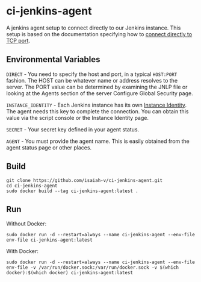 # ci-jenkins-agent

A jenkins agent setup to connect directly to our Jenkins instance. This setup is based on the documentation specifying how to [connect directly to TCP port](https://github.com/jenkinsci/remoting/blob/master/docs/inbound-agent.md#connect-directly-to-tcp-port).

## Environmental Variables
`DIRECT` - You need to specify the host and port, in a typical `HOST:PORT` fashion. The HOST can be whatever name or address resolves to the server. The PORT value can be determined by examining the JNLP file or looking at the Agents section of the server Configure Global Security page.

`INSTANCE_IDENTITY` - Each Jenkins instance has its own [Instance Identity](https://wiki.jenkins.io/display/JENKINS/Instance+Identity). The agent needs this key to complete the connection. You can obtain this value via the script console or the Instance Identity page.
 
 `SECRET` - Your secret key defined in your agent status.
 
 `AGENT` - You must provide the agent name. This is easily obtained from the agent status page or other places.
 
 ## Build
 ```
 git clone https://github.com/isaiah-v/ci-jenkins-agent.git
 cd ci-jenkins-agent
 sudo docker build --tag ci-jenkins-agent:latest .
 ```
 
 ## Run
 
 Without Docker:
 ```
 sudo docker run -d --restart=always --name ci-jenkins-agent --env-file env-file ci-jenkins-agent:latest
```

With Docker:
```
sudo docker run -d --restart=always --name ci-jenkins-agent --env-file env-file -v /var/run/docker.sock:/var/run/docker.sock -v $(which docker):$(which docker) ci-jenkins-agent:latest
```
